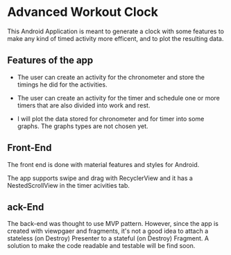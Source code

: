 # Advanced Workout Clock

This Android Application is meant to generate a clock with some features to make any kind of timed activity more efficent, and to plot the resulting data.

## Features of the app

* The user can create an activity for the chronometer and store the timings he did for the activities.

* The user can create an activity for the timer and schedule one or more timers that are also divided into work and rest.

* I will plot the data stored for chronometer and for timer into some graphs. The graphs types are not chosen yet.

## Front-End

The front end is done with material features and styles for Android.

The app supports swipe and drag with RecyclerView and it has a NestedScrollView in the timer acivities tab. 

## ack-End

The back-end was thought to use MVP pattern. However, since the app is created with viewpgaer and fragments, it's not a good idea to attach a 
stateless (on Destroy) Presenter to a stateful (on Destroy) Fragment. A solution to make the code readable and testable will be find soon.
